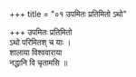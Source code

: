 +++
title = "०१ उपमितः प्रतिमितो ऽथो"

+++
उपमितः प्रतिमितो  
ऽथो परिमितश् च याः ।  
शालाया विश्ववाराया  
नद्धानि वि चृतामसि ॥